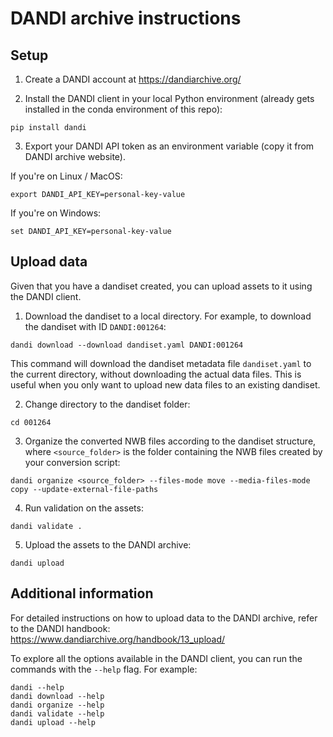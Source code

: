 # DANDI archive instructions

## Setup

1. Create a DANDI account at https://dandiarchive.org/

2. Install the DANDI client in your local Python environment (already gets installed in the conda environment of this repo):
```
pip install dandi
```

3. Export your DANDI API token as an environment variable (copy it from DANDI archive website).

If you're on Linux / MacOS:
```
export DANDI_API_KEY=personal-key-value
```

If you're on Windows:
```
set DANDI_API_KEY=personal-key-value
```

## Upload data

Given that you have a dandiset created, you can upload assets to it using the DANDI client.

1. Download the dandiset to a local directory. For example, to download the dandiset with ID `DANDI:001264`:
```
dandi download --download dandiset.yaml DANDI:001264
```
This command will download the dandiset metadata file `dandiset.yaml` to the current directory, without downloading the actual data files. This is useful when you only want to upload new data files to an existing dandiset.

2. Change directory to the dandiset folder:
```
cd 001264
```

3. Organize the converted NWB files according to the dandiset structure, where `<source_folder>` is the folder containing the NWB files created by your conversion script:
```
dandi organize <source_folder> --files-mode move --media-files-mode copy --update-external-file-paths
```

4. Run validation on the assets:
```
dandi validate .
```

5. Upload the assets to the DANDI archive:
```
dandi upload
```

## Additional information
For detailed instructions on how to upload data to the DANDI archive, refer to the DANDI handbook: https://www.dandiarchive.org/handbook/13_upload/

To explore all the options available in the DANDI client, you can run the commands with the `--help` flag. For example:
```
dandi --help
dandi download --help
dandi organize --help
dandi validate --help
dandi upload --help
```
